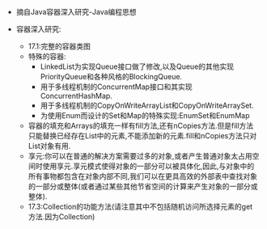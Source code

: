 + 摘自Java容器深入研究-Java编程思想

+ 容器深入研究:
	+ 17.1:完整的容器类图
	+ 特殊的容器:
		+ LinkedList为实现Queue接口做了修改,以及Queue的其他实现PriorityQueue和各种风格的BlockingQueue.
		+ 用于多线程机制的ConcurrentMap接口和其实现ConcurrentHashMap.
		+ 用于多线程机制的CopyOnWriteArrayList和CopyOnWriteArraySet.
		+ 为使用Enum而设计的Set和Map的特殊实现:EnumSet和EnumMap
	+ 容器的填充和Arrays的填充一样有fill方法,还有nCopies方法.但是fill方法只能替换已经存在List中的元素,不能添加新的元素.fill和nCopies方法只对List对象有用.
	+ 享元:你可以在普通的解决方案需要过多的对象,或者产生普通对象太占用空间时使用享元.享元模式使得对象的一部分可以被具体化,因此,与对象中的所有事物都包含在对象内部不同,我们可以在更具高效的外部表中查找对象的一部分或整体(或者通过某些其他节省空间的计算来产生对象的一部分或整体).
	+ 17.3:Collection的功能方法(请注意其中不包括随机访问所选择元素的get方法.因为Collection)